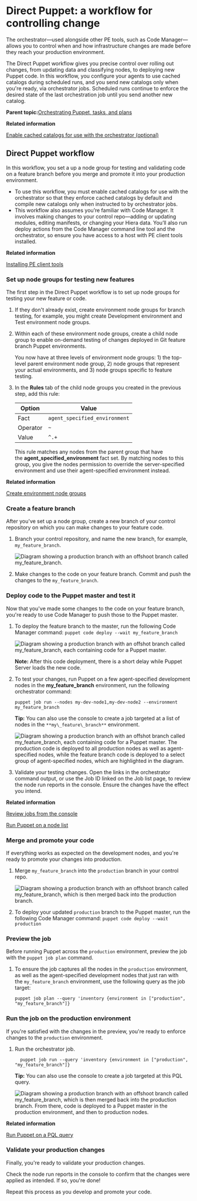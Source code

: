 # Direct Puppet: a workflow for controlling change

The orchestrator—used alongside other PE tools, such as Code Manager—allows you to control when and how infrastructure changes are made before they reach your production environment.

The Direct Puppet workflow gives you precise control over rolling out changes, from updating data and classifying nodes, to deploying new Puppet code. In this workflow, you configure your agents to use cached catalogs during scheduled runs, and you send new catalogs only when you're ready, via orchestrator jobs. Scheduled runs continue to enforce the desired state of the last orchestration job until you send another new catalog.

**Parent topic:**[Orchestrating Puppet, tasks, and plans](orchestrating_puppet_and_tasks.md)

**Related information**  


[Enable cached catalogs for use with the orchestrator \(optional\)](configuring_puppet_orchestrator.md#)

## Direct Puppet workflow

In this workflow, you set a up a node group for testing and validating code on a feature branch before you merge and promote it into your production environment.

-   To use this workflow, you must enable cached catalogs for use with the orchestrator so that they enforce cached catalogs by default and compile new catalogs only when instructed to by orchestrator jobs.
-   This workflow also assumes you’re familiar with Code Manager. It involves making changes to your control repo—adding or updating modules, editing manifests, or changing your Hiera data. You’ll also run deploy actions from the Code Manager command line tool and the orchestrator, so ensure you have access to a host with PE client tools installed.

**Related information**  


[Installing PE client tools](installing_pe_client_tools.md#)

### Set up node groups for testing new features

The first step in the Direct Puppet workflow is to set up node groups for testing your new feature or code.

1.  If they don't already exist, create environment node groups for branch testing, for example, you might create Development environment and Test environment node groups.

2.  Within each of these environment node groups, create a child node group to enable on-demand testing of changes deployed in Git feature branch Puppet environments.

    You now have at three levels of environment node groups: 1\) the top-level parent environment node group, 2\) node groups that represent your actual environments, and 3\) node groups specific to feature testing.

3.  In the **Rules** tab of the child node groups you created in the previous step, add this rule:

    |Option|Value|
    |------|-----|
    |Fact|`agent_specified_environment`|
    |Operator|`~`|
    |Value|`^.+`|

    This rule matches any nodes from the parent group that have the **agent\_specified\_environment** fact set. By matching nodes to this group, you give the nodes permission to override the server-specified environment and use their agent-specified environment instead.


**Related information**  


[Create environment node groups](grouping_and_classifying_nodes.md#)

### Create a feature branch

After you've set up a node group, create a new branch of your control repository on which you can make changes to your feature code.

1.  Branch your control repository, and name the new branch, for example, `my_feature_branch`.

    ![Diagram showing a production branch with an offshoot branch called my_feature_branch.](direct_puppet_create_branch.png)

2.  Make changes to the code on your feature branch. Commit and push the changes to the `my_feature_branch`.


### Deploy code to the Puppet master and test it

Now that you've made some changes to the code on your feature branch, you're ready to use Code Manager to push those to the Puppet master.

1.  To deploy the feature branch to the master, run the following Code Manager command: `puppet code deploy --wait my_feature_branch`

    ![Diagram showing a production branch with an offshot branch called my_feature_branch, each containing code for a Puppet master.](direct_puppet_deploy_feature.png)

    **Note:** After this code deployment, there is a short delay while Puppet Server loads the new code.

2.  To test your changes, run Puppet on a few agent-specified development nodes in the **my\_feature\_branch** environment, run the following orchestrator command:

    ```
    puppet job run --nodes my-dev-node1,my-dev-node2 --environment my_feature_branch
    ```

    **Tip:** You can also use the console to create a job targeted at a list of nodes in the `**my\_feature\_branch**` environment.

    ![Diagram showing a production branch with an offshot branch called my_feature_branch, each containing code for a Puppet master. The production code is deployed to all production nodes as well as agent-specified nodes, while the feature branch code is deployed to a select group of agent-specified nodes, which are highlighted in the diagram.](direct_puppet_test_changes.png)

3.  Validate your testing changes. Open the links in the orchestrator command output, or use the Job ID linked on the Job list page, to review the node run reports in the console. Ensure the changes have the effect you intend.


**Related information**  


[Review jobs from the console](reviewing_jobs_in_the_console.md#)

[Run Puppet on a node list](running_puppet_on_demand_in_the_console.md#)

### Merge and promote your code

If everything works as expected on the development nodes, and you're ready to promote your changes into production.

1.  Merge `my_feature_branch` into the `production` branch in your control repo.

    ![Diagram showing a production branch with an offshoot branch called my_feature_branch, which is then merged back into the production branch.](direct_puppet_promote.png)

2.  To deploy your updated `production` branch to the Puppet master, run the following Code Manager command: `puppet code deploy --wait production`


### Preview the job

Before running Puppet across the `production` environment, preview the job with the `puppet job plan` command.

1.  To ensure the job captures all the nodes in the `production` environment, as well as the agent-specified development nodes that just ran with the `my_feature_branch` environment, use the following query as the job target:

    ```
    puppet job plan --query 'inventory {environment in ["production", "my_feature_branch"]}
    ```


### Run the job on the production environment

If you're satisfied with the changes in the preview, you're ready to enforce changes to the `production` environment.

1.  Run the orchestrator job.

    ```
      puppet job run --query 'inventory {environment in ["production", "my_feature_branch"]}
    ```

    **Tip:** You can also use the console to create a job targeted at this PQL query.

    ![Diagram showing a production branch with an offshoot branch called my_feature_branch, which is then merged back into the production branch. From there, code is deployed to a Puppet master in the production environment, and then to production nodes. ](direct_puppet_run_production.png)


**Related information**  


[Run Puppet on a PQL query](running_puppet_on_demand_in_the_console.md#)

### Validate your production changes

Finally, you're ready to validate your production changes.

Check the node run reports in the console to confirm that the changes were applied as intended. If so, you're done!

Repeat this process as you develop and promote your code.


